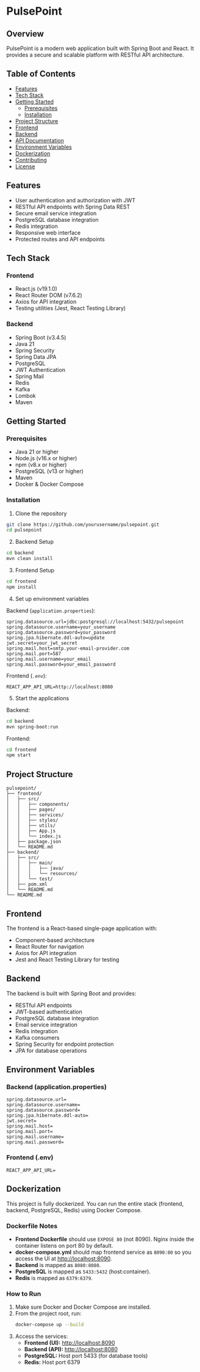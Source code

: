 # PulsePoint

## Overview

PulsePoint is a modern web application built with Spring Boot and React. It provides a secure and scalable platform with RESTful API architecture.

## Table of Contents

- [Features](#features)
- [Tech Stack](#tech-stack)
- [Getting Started](#getting-started)
  - [Prerequisites](#prerequisites)
  - [Installation](#installation)
- [Project Structure](#project-structure)
- [Frontend](#frontend)
- [Backend](#backend)
- [API Documentation](#api-documentation)
- [Environment Variables](#environment-variables)
- [Dockerization](#dockerization)
- [Contributing](#contributing)
- [License](#license)

## Features

- User authentication and authorization with JWT
- RESTful API endpoints with Spring Data REST
- Secure email service integration
- PostgreSQL database integration
- Redis integration
- Responsive web interface
- Protected routes and API endpoints

## Tech Stack

### Frontend

- React.js (v19.1.0)
- React Router DOM (v7.6.2)
- Axios for API integration
- Testing utilities (Jest, React Testing Library)

### Backend

- Spring Boot (v3.4.5)
- Java 21
- Spring Security
- Spring Data JPA
- PostgreSQL
- JWT Authentication
- Spring Mail
- Redis
- Kafka
- Lombok
- Maven

## Getting Started

### Prerequisites

- Java 21 or higher
- Node.js (v16.x or higher)
- npm (v8.x or higher)
- PostgreSQL (v13 or higher)
- Maven
- Docker & Docker Compose

### Installation

1. Clone the repository

```bash
git clone https://github.com/yourusername/pulsepoint.git
cd pulsepoint
```

2. Backend Setup

```bash
cd backend
mvn clean install
```

3. Frontend Setup

```bash
cd frontend
npm install
```

4. Set up environment variables

Backend (`application.properties`):

```properties
spring.datasource.url=jdbc:postgresql://localhost:5432/pulsepoint
spring.datasource.username=your_username
spring.datasource.password=your_password
spring.jpa.hibernate.ddl-auto=update
jwt.secret=your_jwt_secret
spring.mail.host=smtp.your-email-provider.com
spring.mail.port=587
spring.mail.username=your_email
spring.mail.password=your_email_password
```

Frontend (`.env`):

```
REACT_APP_API_URL=http://localhost:8080
```

5. Start the applications

Backend:

```bash
cd backend
mvn spring-boot:run
```

Frontend:

```bash
cd frontend
npm start
```

## Project Structure

```
pulsepoint/
├── frontend/
│   ├── src/
│   │   ├── components/
│   │   ├── pages/
│   │   ├── services/
│   │   ├── styles/
│   │   ├── utils/
│   │   ├── App.js
│   │   └── index.js
│   ├── package.json
│   └── README.md
├── backend/
│   ├── src/
│   │   ├── main/
│   │   │   ├── java/
│   │   │   └── resources/
│   │   └── test/
│   ├── pom.xml
│   └── README.md
└── README.md
```

## Frontend

The frontend is a React-based single-page application with:

- Component-based architecture
- React Router for navigation
- Axios for API integration
- Jest and React Testing Library for testing

## Backend

The backend is built with Spring Boot and provides:

- RESTful API endpoints
- JWT-based authentication
- PostgreSQL database integration
- Email service integration
- Redis integration
- Kafka consumers
- Spring Security for endpoint protection
- JPA for database operations

## Environment Variables

### Backend (application.properties)

```properties
spring.datasource.url=
spring.datasource.username=
spring.datasource.password=
spring.jpa.hibernate.ddl-auto=
jwt.secret=
spring.mail.host=
spring.mail.port=
spring.mail.username=
spring.mail.password=
```

### Frontend (.env)

```
REACT_APP_API_URL=
```

## Dockerization

This project is fully dockerized. You can run the entire stack (frontend, backend, PostgreSQL, Redis) using Docker Compose.

### Dockerfile Notes

- **Frontend Dockerfile** should use `EXPOSE 80` (not 8090). Nginx inside the container listens on port 80 by default.
- **docker-compose.yml** should map frontend service as `8090:80` so you access the UI at [http://localhost:8090](http://localhost:8090).
- **Backend** is mapped as `8080:8080`.
- **PostgreSQL** is mapped as `5433:5432` (host:container).
- **Redis** is mapped as `6379:6379`.

### How to Run

1. Make sure Docker and Docker Compose are installed.
2. From the project root, run:
   ```bash
   docker-compose up --build
   ```
3. Access the services:
   - **Frontend (UI):** [http://localhost:8090](http://localhost:8090)
   - **Backend (API):** [http://localhost:8080](http://localhost:8080)
   - **PostgreSQL:** Host port 5433 (for database tools)
   - **Redis:** Host port 6379
